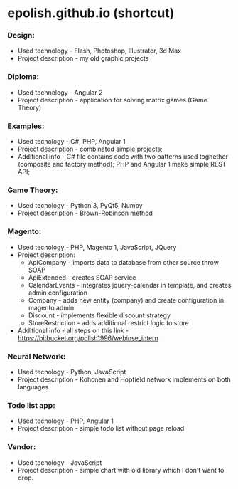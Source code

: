 # epolish.github.io (shortcut)

### Design:
   * Used technology - Flash, Photoshop, Illustrator, 3d Max
   * Project description - my old graphic projects

### Diploma:
   * Used technology - Angular 2
   * Project description - application for solving matrix games (Game Theory)

### Examples:
   * Used tecnology - C#, PHP, Angular 1
   * Project description - combinated simple projects;
   * Additional info - C# file contains code with two patterns used toghether (composite and factory method);
   PHP and Angular 1 make simple REST API;
   
### Game Theory:
   * Used tecnology - Python 3, PyQt5, Numpy
   * Project description - Brown-Robinson method
    
### Magento:
   * Used tecnology - PHP, Magento 1, JavaScript, JQuery
   * Project description:
       * ApiCompany - imports data to database from other source throw SOAP
       * ApiExtended - creates SOAP service
       * CalendarEvents - integrates jquery-calendar in template, and creates admin configuration
       * Company - adds new entity (company) and create configuration in magento admin
       * Discount - implements flexible discount strategy
       * StoreRestriction - adds additional restrict logic to store
   * Additional info - all steps on this link - <a href="https://bitbucket.org/polish1996/webinse_intern" target="_blank">https://bitbucket.org/polish1996/webinse_intern</a>
    
### Neural Network:
   * Used tecnology - Python, JavaScript
   * Project description - Kohonen and Hopfield network implements on both languages

### Todo list app:
   * Used tecnology - PHP, Angular 1
   * Project description - simple todo list without page reload
    
### Vendor:
   * Used tecnology - JavaScript
   * Project description - simple chart with old library which I don't want to drop.
    
